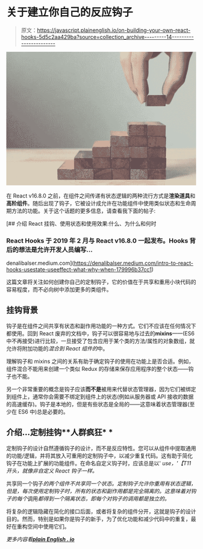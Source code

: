 # 关于建立你自己的反应钩子

> 原文：<https://javascript.plainenglish.io/on-building-your-own-react-hooks-5d5c2aa429ba?source=collection_archive---------14----------------------->

![](img/52b11e9b327c3815411f155cddcbf27b.png)

在 React v16.8.0 之前，在组件之间传递有状态逻辑的两种流行方式是**渲染道具**和**高阶组件**。随后出现了钩子，它被设计成允许在功能组件中使用类似状态和生命周期方法的功能。关于这个话题的更多信息，请查看我下面的帖子:

[](https://denalibalser.medium.com/intro-to-react-hooks-usestate-useeffect-what-why-when-179996b37cc1) [## 介绍 React 挂钩、使用状态和使用效果:什么、为什么和何时

### React Hooks 于 2019 年 2 月与 React v16.8.0 一起发布。Hooks 背后的想法是允许开发人员编写…

denalibalser.medium.com](https://denalibalser.medium.com/intro-to-react-hooks-usestate-useeffect-what-why-when-179996b37cc1) 

这篇文章将关注如何创建你自己的定制钩子，它的价值在于共享和重用小块代码的容易程度，而不必向树中添加更多的类组件。

## 挂钩背景

钩子是在组件之间共享有状态和副作用功能的一种方式。它们不应该在任何情况下都使用。回到 React 废弃的文档中，钩子可以很容易地与过去的**mixins**——(ES6 中不再接受)进行比较，一旦接受了包含应用于某个类的方法/属性的对象数组，就允许将附加功能的*混合到 React 组件的*中。

理解钩子和 mixins 之间的关系有助于确定钩子的使用在功能上是否合适。例如，组件混合不能用来创建一个类似 Redux 的存储来保存应用程序的整个状态——钩子也不能。

另一个非常重要的概念是钩子应该**而不是**被用来代替状态管理器，因为它们被绑定到组件上，通常你会需要不绑定到组件上的状态(例如从服务器或 API 接收的数据的高速缓存)。钩子是本地的，但是有些状态是全局的——这意味着状态管理器(至少在 ES6 中)总是必要的。

## 介绍…定制挂钩**人群疯狂* *

定制钩子的设计自然遵循钩子的设计，而不是反应特性。您可以从组件中提取通用的功能/逻辑，并将其放入可重用的定制钩子中，以减少重复代码。这有助于简化钩子在功能上扩展的功能组件。在命名自定义钩子时，应该总是以' *use，'【T11 开头，就像非自定义 React 钩子一样。*

共享同一个钩子*的两个组件不共享同一个状态。定制钩子允许你重用有状态逻辑，但是，每次使用定制钩子时，所有的状态和副作用都是完全隔离的。这意味着对钩子的每个*调用*都得到一个隔离状态，即每个对钩子的调用都是独立的。*

将复杂的逻辑隐藏在简化的接口后面，或者将复杂的组件分开，这就是钩子的设计目的。然而，特别是如果你是钩子的新手，为了优化功能和减少代码中的重复，最好在重构空间中使用它们。

*更多内容看*[***plain English . io***](http://plainenglish.io/)